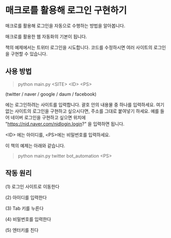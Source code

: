 # 매크로를 활용해 로그인 구현하기

매크로를 활용해 로그인을 자동으로 수행하는 방법을 알아봅니다. 

매크로를 활용한 웹 자동화의 기본이 됩니다.

책의 예제에서는 트위터 로그인을 시도합니다. 코드를 수정하시면 여러 사이트의 로그인을 구현할 수 있습니다.

## 사용 방법
> python main.py <SITE\> <ID\> <PS\>

(twitter / naver / google / daum / facebook)

<SITE>에는 로그인하려는 사이트를 입력합니다. 괄호 안의 내용물 중 하나를 입력하세요. 여기 없는 사이트의 로그인을 구현하고 싶으시다면, 주소를 그대로 붙여넣기 하세요. 예를 들어 네이버 로그인을 구현하고 싶으면 <SITE> 위치에 "https://nid.naver.com/nidlogin.login?" 을 입력하면 됩니다.

 <ID\> 에는 아이디를, <PS\>에는 비밀번호를 입력하세요.
 
 이 책의 예제는 아래와 같습니다.
 
 > python main.py twitter bot_automation <PS\> 

## 작동 원리
(1) 로그인 사이트로 이동한다

(2) 아이디를 입력한다

(3) Tab 키를 누른다

(4) 비밀번호를 입력한다

(5) 엔터키를 친다


